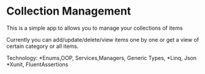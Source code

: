 # Collection Management
This is a simple app to allows you to manage your collections of items

Currently you can add/update/delete/view items one by one or get a view of certain category or all items.

Technology:
*Enums,OOP, Services,Managers, Generic Types,
*Linq, Json
*Xunit, FluentAssertions
